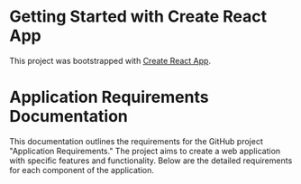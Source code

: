 # Getting Started with Create React App

This project was bootstrapped with [Create React App](https://github.com/facebook/create-react-app).

# Application Requirements Documentation

This documentation outlines the requirements for the GitHub project "Application Requirements." The project aims to create a web application with specific features and functionality. Below are the detailed requirements for each component of the application.
